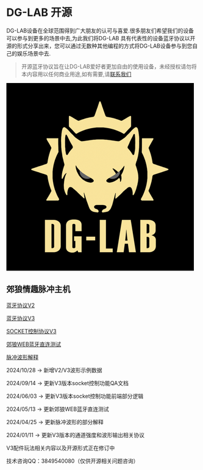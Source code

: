 # DG-LAB 开源
DG-LAB设备在全球范围得到广大朋友的认可与喜爱.很多朋友们希望我们的设备可以参与到更多的场景中去,为此我们将DG-LAB 具有代表性的设备蓝牙协议以开源的形式分享出来，您可以通过无数种其他编程的方式将DG-LAB设备参与到您自己的娱乐场景中去.

> 开源蓝牙协议旨在让DG-LAB爱好者更加自由的使用设备，未经授权请勿将本内容用以任何商业用途,如有需要,请[联系我们](https://www.dungeon-lab.com)

![郊狼电击器LOGO](image/DG-LAB_492.png)

## 郊狼情趣脉冲主机

[蓝牙协议V2](coyote/v2/README_V2.md)

[蓝牙协议V3](coyote/v3/README_V3.md)

[SOCKET控制协议V3](socket/README.md)

[郊狼WEB蓝牙直连测试](coyote/web/README.md)

[脉冲波形解释](coyote/extra/README.md)

2024/10/28 -> 新增V2/V3波形示例数据

2024/09/14 -> 更新V3版本socket控制功能QA文档

2024/06/03 -> 更新V3版本socket控制功能前端部分逻辑

2024/05/13 -> 更新郊狼WEB蓝牙直连测试

2024/04/25 -> 更新脉冲波形的部分解释

2024/01/11 -> 更新V3版本的通道强度和波形输出相关协议

V3配件玩法相关内容以及开源形式正在修订中

技术咨询QQ：3849540080（仅供开源相关问题咨询）
